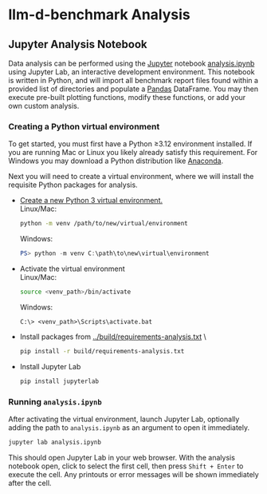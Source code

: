 # llm-d-benchmark Analysis

## Jupyter Analysis Notebook

Data analysis can be performed using the [Jupyter](https://docs.jupyter.org/en/latest/) notebook [analysis.ipynb](analysis.ipynb) using Jupyter Lab, an interactive development environment. This notebook is written in Python, and will import all benchmark report files found within a provided list of directories and populate a [Pandas](https://pandas.pydata.org/) DataFrame. You may then execute pre-built plotting functions, modify these functions, or add your own custom analysis.

### Creating a Python virtual environment

To get started, you must first have a Python ≥3.12 environment installed. If you are running Mac or Linux you likely already satisfy this requirement. For Windows you may download a Python distribution like [Anaconda](https://www.anaconda.com/download).

Next you will need to create a virtual environment, where we will install the requisite Python packages for analysis.

- [Create a new Python 3 virtual environment.](https://docs.python.org/3/library/venv.html) \
  Linux/Mac:
  ```bash
  python -m venv /path/to/new/virtual/environment
  ```
  Windows:
  ```powershell
  PS> python -m venv C:\path\to\new\virtual\environment
  ```
- Activate the virtual environment \
  Linux/Mac:
  ```bash
  source <venv_path>/bin/activate
  ```
  Windows:
  ```
  C:\> <venv_path>\Scripts\activate.bat
  ```
- Install packages from [../build/requirements-analysis.txt](../build/requirements-analysis.txt) \
  ```bash
  pip install -r build/requirements-analysis.txt
  ```
- Install Jupyter Lab
  ```bash
  pip install jupyterlab
  ```

### Running `analysis.ipynb`

After activating the virtual environment, launch Jupyter Lab, optionally adding the path to `analysis.ipynb` as an argument to open it immediately.
```bash
jupyter lab analysis.ipynb
```

This should open Jupyter Lab in your web browser. With the analysis notebook open, click to select the first cell, then press `Shift + Enter` to execute the cell. Any printouts or error messages will be shown immediately after the cell.

